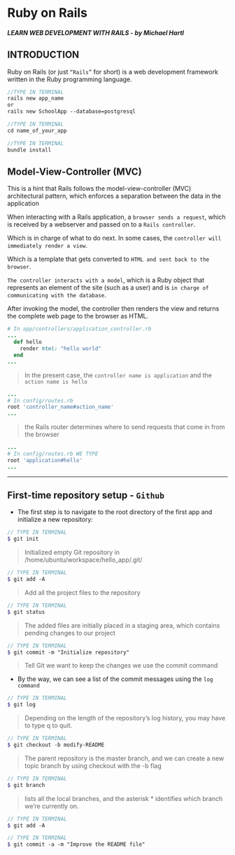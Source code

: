 # Ruby on Rails 
##### LEARN WEB DEVELOPMENT WITH RAILS - *by Michael Hartl*

## INTRODUCTION
Ruby on Rails (or just `“Rails”` for short) is a web development framework written in the Ruby programming language.

```scss
//TYPE IN TERMINAL
rails new app_name 
or 
rails new SchoolApp --database=postgresql
```
```scss
//TYPE IN TERMINAL
cd name_of_your_app
```
```scss
//TYPE IN TERMINAL
bundle install
```
## Model-View-Controller (MVC)

This is a hint that Rails follows the model-view-controller (MVC) architectural pattern, which enforces a separation between the data in the application

When interacting with a Rails application, a `browser sends a request`, which is received by a webserver and passed on to a `Rails controller`.

Which is in charge of what to do next. In some cases, the `controller will immediately render a view`.

Which is a template that gets converted to `HTML and sent back to the browser`.

`The controller interacts with a model`, which is a Ruby object that represents an element of the site (such as a user) and is `in charge of communicating with the database`. 

After invoking the model, the controller then renders the view and returns the complete web page to the browser as HTML.
```rb
# In app/controllers/application_controller.rb
...
  def hello
    render html: "hello world"
  end
...
```
> In the present case, the `controller name is application` and the `action name is hello`
```rb
...
# In config/routes.rb
root 'controller_name#action_name'
...
```
> the Rails router determines where to send requests that come in from the browser
```rb
...
# In config/routes.rb WE TYPE
root 'application#hello'
...
```
---
## First-time repository setup - `Github`
- The first step is to navigate to the root directory of the first app and initialize a new repository:
```scss
// TYPE IN TERMINAL
$ git init
```
> Initialized empty Git repository in /home/ubuntu/workspace/hello_app/.git/
```scss
// TYPE IN TERMINAL
$ git add -A
```
> Add all the project files to the repository
```scss
// TYPE IN TERMINAL
$ git status
```
> The added files are initially placed in a staging area, which contains pending changes to our project
```scss
// TYPE IN TERMINAL
$ git commit -m "Initialize repository"
```
> Tell Git we want to keep the changes we use the commit command
- By the way, we can see a list of the commit messages using the `log command`
```scss
// TYPE IN TERMINAL
$ git log
```
> Depending on the length of the repository’s log history, you may have to type q to quit.
```scss
// TYPE IN TERMINAL
$ git checkout -b modify-README
```
> The parent repository is the master branch, and we can create a new topic branch by using checkout with the -b flag
```scss
// TYPE IN TERMINAL
$ git branch
```
> lists all the local branches, and the asterisk * identifies which branch we’re currently on.
```scss
// TYPE IN TERMINAL
$ git add -A
```
```scss
// TYPE IN TERMINAL
$ git commit -a -m "Improve the README file"
```
